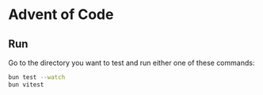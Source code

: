 # Advent of Code

## Run

Go to the directory you want to test and run either one of these commands:

```sh
bun test --watch
bun vitest
```
